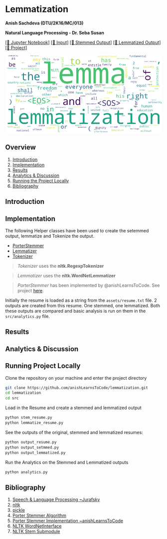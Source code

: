 # Lemmatization 

__Anish Sachdeva (DTU/2K16/MC/013)__

__Natural Language Processing - Dr. Seba Susan__

[[📓 Jupyter Notebook]]()
[[📄 Input]](assets/resume.txt)
[[📄 Stemmed Output]](assets/resume_stemmed.txt)
[[📄 Lemmatized Output]](assets/resume_lemmatized.txt)
[[📐 Project]]()

![lemmatization](assets/lemmatization.png) 

## Overview
1. [Introduction](#introduction)
1. [Implementation](#implementation)
1. [Results](#results)
1. [Analytics & Discussion](#analytics--discussion)
1. [Running the Project Locally](#running-project-locally)
1. [Bibliography](#bibliography)

## Introduction

## Implementation
The following Helper classes have been used to create the setemmed output, lemmatize and 
Tokenize the output.

- [PorterStemmer](src/PorterStemmer.py)
- [Lemmatizer](src/Lemmatizer.py)
- [Tokenizer](src/Tokenizer.py)

> _Tokenizer_ uses the __nltk.RegexpTokenizer__

> _Lemmatizer_ uses the __nltk.WordNetLemmatizer__

> _PorterStemmer_ has been implemented by @anishLearnsToCode. See project 
> [here](https://github.com/anishLearnsToCode/porter-stemmer).
 
Initially the resume is loaded as a string from the `assets/resume.txt` file. 2 outputs are 
created from this resume. One stemmed, one lemmatized. Both these outputs are compared and 
basic analysis is run on them in the `src/analytics.py` file.

## Results

## Analytics & Discussion

## Running Project Locally
Clone the repository on your machine and enter the project directory
```bash
git clone https://github.com/anishLearnsToCode/lemmatization.git
cd lemmatization
cd src
```

Load in the Resume and create a stemmed and lemmatized output 
```bash
python stem_resume.py
python lemmatize_resume.py
```

See the outputs of the original, stemmed and lemmatized resumes: 
```bash
python output_resume.py
python output_setmmed.py
python output_lemmatized.py
```

Run the Analytics on the Stemmed and Lemmatized outputs
```bash
python analytics.py
```

## Bibliography
1. [Speech & Language Processing ~Jurafsky](https://web.stanford.edu/~jurafsky/slp3/)
1. [nltk](https://www.nltk.org/)
1. [pickle](https://docs.python.org/3/library/pickle.html)
1. [Porter Stemmer Algorithm](http://tartarus.org/martin/PorterStemmer)
1. [Porter Stemmer Implementation ~anishLearnsToCode](https://github.com/anishLearnsToCode/porter-stemmer)
1. [NLTK WordNetInterface](https://www.nltk.org/howto/wordnet.html)
1. [NLTK Stem Submodule](http://www.nltk.org/api/nltk.stem.html)
